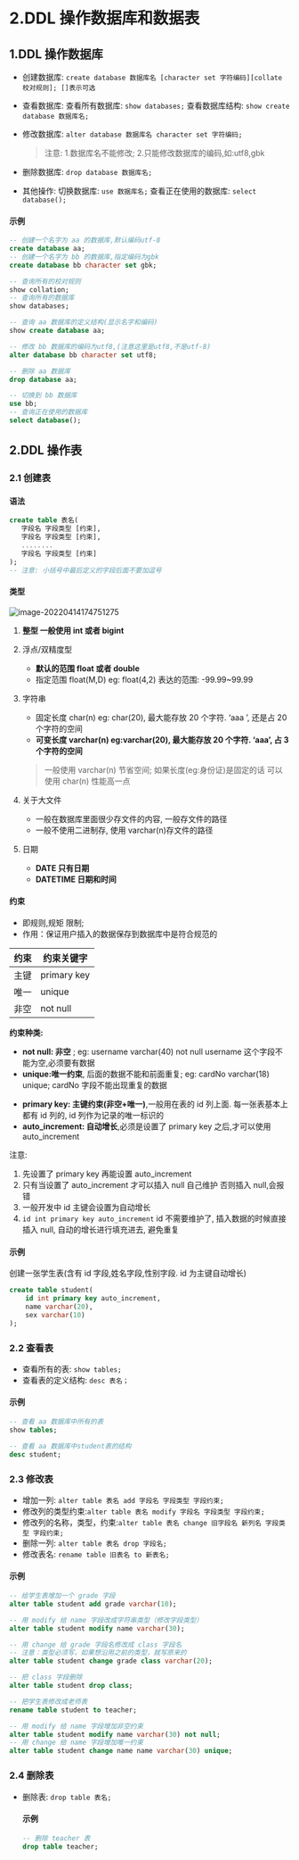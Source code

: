# 2.DDL 操作数据库和数据表

## 1.DDL 操作数据库

- 创建数据库: `create database 数据库名 [character set 字符编码][collate 校对规则]; []表示可选`

- 查看数据库:
  查看所有数据库: `show databases;`
  查看数据库结构: `show create database 数据库名;`

- 修改数据库: `alter database 数据库名 character set 字符编码;`

  > 注意: 1.数据库名不能修改; 2.只能修改数据库的编码,如:utf8,gbk

- 删除数据库: `drop database 数据库名;`

- 其他操作:
  切换数据库: `use 数据库名;`
  查看正在使用的数据库: `select database();`

#### 示例

```sql
-- 创建一个名字为 aa 的数据库,默认编码utf-8
create database aa;
-- 创建一个名字为 bb 的数据库,指定编码为gbk
create database bb character set gbk;

-- 查询所有的校对规则
show collation;
-- 查询所有的数据库
show databases;

-- 查询 aa 数据库的定义结构(显示名字和编码)
show create database aa;

-- 修改 bb 数据库的编码为utf8,(注意这里是utf8,不是utf-8)
alter database bb character set utf8;

-- 删除 aa 数据库
drop database aa;

-- 切换到 bb 数据库
use bb;
-- 查询正在使用的数据库
select database();
```

## 2.DDL 操作表

### 2.1 创建表

#### 语法

```sql
create table 表名(
   字段名 字段类型 [约束],
   字段名 字段类型 [约束],
   ........
   字段名 字段类型 [约束]
);
-- 注意: 小括号中最后定义的字段后面不要加逗号
```

#### 类型

![image-20220414174751275](https://zwhid.oss-cn-shenzhen.aliyuncs.com/blog/04-14-Vk3Ax0.png)

1. **整型 一般使用 int 或者 bigint**

2. 浮点/双精度型

   - **默认的范围 float 或者 double**
   - 指定范围 float(M,D) eg: float(4,2) 表达的范围: -99.99~99.99

3. 字符串

   - 固定长度 char(n) eg: char(20), 最大能存放 20 个字符. ‘aaa ’, 还是占 20 个字符的空间
   - **可变长度 varchar(n) eg:varchar(20), 最大能存放 20 个字符. ‘aaa’, 占 3 个字符的空间**

   > 一般使用 varchar(n) 节省空间; 如果长度(eg:身份证)是固定的话 可以使用 char(n) 性能高一点

4. 关于大文件

   - 一般在数据库里面很少存文件的内容, 一般存文件的路径
   - 一般不使用二进制存, 使用 varchar(n)存文件的路径

5. 日期

   - **DATE 只有日期**
   - **DATETIME 日期和时间**

#### 约束

- 即规则,规矩 限制;
- 作用：保证用户插入的数据保存到数据库中是符合规范的

| 约束 | 约束关键字  |
| ---- | ----------- |
| 主键 | primary key |
| 唯一 | unique      |
| 非空 | not null    |

**约束种类:**

- **not null: 非空** ; eg: username varchar(40) not null username 这个字段不能为空,必须要有数据
- **unique:唯一约束**, 后面的数据不能和前面重复; eg: cardNo varchar(18) unique; cardNo 字段不能出现重复的数据

* **primary key: 主键约束(非空+唯一)**,一般用在表的 id 列上面. 每一张表基本上都有 id 列的, id 列作为记录的唯一标识的
* **auto_increment: 自动增长**,必须是设置了 primary key 之后,才可以使用 auto_increment

注意:

1. 先设置了 primary key 再能设置 auto_increment
2. 只有当设置了 auto_increment 才可以插入 null 自己维护 否则插入 null,会报错
3. 一般开发中 id 主键会设置为自动增长
4. `id int primary key auto_increment` id 不需要维护了, 插入数据的时候直接插入 null, 自动的增长进行填充进去, 避免重复

#### 示例

创建一张学生表(含有 id 字段,姓名字段,性别字段. id 为主键自动增长)

```sql
create table student(
	id int primary key auto_increment,
	name varchar(20),
	sex varchar(10)
);
```

### 2.2 查看表

- 查看所有的表: `show tables;`
- 查看表的定义结构: `desc 表名；`

#### 示例

```sql
-- 查看 aa 数据库中所有的表
show tables;

-- 查看 aa 数据库中student表的结构
desc student;
```

### 2.3 修改表

- 增加一列: `alter table 表名 add 字段名 字段类型 字段约束;`
- 修改列的类型约束:`alter table 表名 modify 字段名 字段类型 字段约束;`
- 修改列的名称，类型，约束:`alter table 表名 change 旧字段名 新列名 字段类型 字段约束;`
- 删除一列: `alter table 表名 drop 字段名;`
- 修改表名: `rename table 旧表名 to 新表名;`

#### 示例

```sql
-- 给学生表增加一个 grade 字段
alter table student add grade varchar(10);

-- 用 modify 给 name 字段改成字符串类型（修改字段类型）
alter table student modify name varchar(30);

-- 用 change 给 grade 字段名修改成 class 字段名
-- 注意：类型必须写，如果想沿用之前的类型，就写原来的
alter table student change grade class varchar(20);

-- 把 class 字段删除
alter table student drop class;

-- 把学生表修改成老师表
rename table student to teacher;

-- 用 modify 给 name 字段增加非空约束
alter table student modify name varchar(30) not null;
-- 用 change 给 name 字段增加唯一约束
alter table student change name name varchar(30) unique;
```

### 2.4 删除表

- 删除表: `drop table 表名;`

  #### 示例

  ```sql
  -- 删除 teacher 表
  drop table teacher;
  ```
